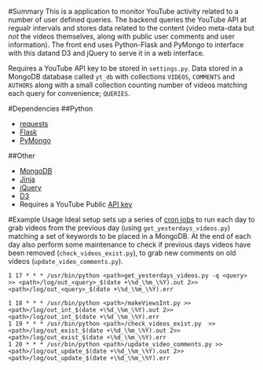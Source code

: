 #Summary
This is a application to monitor YouTube activity related to a number of user defined queries. The backend queries the YouTube API at regualr intervals and stores data related to the content (video meta-data but _not_ the videos themselves, along with public user comments and user information). The front end uses Python-Flask and PyMongo to interface with this datand D3 and jQuery to serve it in a web interface.

Requires a YouTube API key to be stored in `settings.py`. Data stored in a MongoDB database called `yt_db` with collections `VIDEOS`, `COMMENTS` and `AUTHORS` along with a small collection counting number of videos matching each query for convenience; `QUERIES`.

#Dependencies
##Python
* [requests](http://docs.python-requests.org/en/latest/)
* [Flask](http://flask.pocoo.org/)
* [PyMongo](http://api.mongodb.org/python/2.7rc0/)

##Other
* [MongoDB](http://www.mongodb.org/)
* [Jinja](http://jinja.pocoo.org/docs/)
* [jQuery](http://jquery.com/)
* [D3](http://d3js.org/)
* Requires a YouTube Public [API key](https://developers.google.com/youtube/)

#Example Usage
Ideal setup sets up a series of [cron jobs](http://www.adminschoice.com/crontab-quick-reference/) to run each day to grab videos from the previous day (using `get_yesterdays_videos.py`) matching a set of keywords to be placed in a MongoDB. At the end of each day also perform some maintenance to check if previous days videos have been removed (`check_videos_exist.py`), to grab new comments on old videos (`update_video_comments.py`).

```
1 17 * * * /usr/bin/python <path>get_yesterdays_videos.py -q <query> >> <path>/log/out_<query>_$(date +\%d_\%m_\%Y).out 2>><path>/log/out_<query>_$(date +\%d_\%m_\%Y).err
 
1 18 * * * /usr/bin/python <path>/makeViewsInt.py >> <path>/log/out_int_$(date +\%d_\%m_\%Y).out 2>><path>/log/out_int_$(date +\%d_\%m_\%Y).err
1 19 * * * /usr/bin/python <path>/check_videos_exist.py  >> <path>/log/out_exist_$(date +\%d_\%m_\%Y).out 2>><path>/log/out_exist_$(date +\%d_\%m_\%Y).err
1 20 * * * /usr/bin/python <path>/update_video_comments.py >> <path>/log/out_update_$(date +\%d_\%m_\%Y).out 2>><path>/log/out_update_$(date +\%d_\%m_\%Y).err
```
